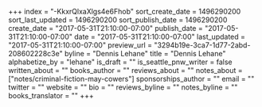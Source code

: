 +++
index = "-KkxrQlxaXlgs4e6Fhob"
sort_create_date = 1496290200
sort_last_updated = 1496290200
sort_publish_date = 1496290200
create_date = "2017-05-31T21:10:00-07:00"
publish_date = "2017-05-31T21:10:00-07:00"
date = "2017-05-31T21:10:00-07:00"
last_updated = "2017-05-31T21:10:00-07:00"
preview_url = "3294b19e-3ca7-1d77-2abd-208602228c3e"
byline = "Dennis Lehane"
title = "Dennis Lehane"
alphabetize_by = "lehane"
is_draft = ""
is_seattle_pnw_writer = false
written_about = ""
books_author = ""
reviews_about = ""
notes_about = ["notes/criminal-fiction-may-cowers"]
sponsorships_author = ""
email = ""
twitter = ""
website = ""
bio = ""
reviews_byline = ""
notes_byline = ""
books_translator = ""
+++
